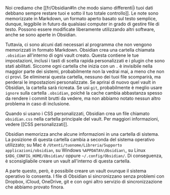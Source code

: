 Noi crediamo che [[fr/Obsidian#In che modo siamo differenti|i tuoi dati debbano sempre restare tuoi e sotto il tuo totale controllo]]. Le note sono memorizzate in Markdown, un formato aperto basato sul testo semplice, dunque, leggibile in futuro da qualsiasi computer in grado di gestire file di testo. Possono essere modificate liberamente utilizzando altri software, anche se sono aperte in Obsidian.

Tuttavia, ci sono alcuni dati necessari al programma che non vengono memorizzati in formato Markdown. Obsidian crea una cartella chiamata `.obsidian` all'interno di ogni vault creato. Questa contiene le tue impostazioni, inclusi i tasti di scelta rapida personalizzati e i plugin che sono stati abilitati. Siccome ogni cartella che inizia con un `.` è invisibile nella maggior parte dei sistemi, probabilmente non la vedrai mai, a meno che non ci provi. Se eliminerai questa cartella, nessuno dei tuoi file scomparirà, ma perderai le impostazioni personalizzate. Se aprirai di nuovo quel vault in Obsidian, la cartella sarà ricreata. Se usi `git`, probabilmente è meglio usare `ignore` sulla cartella `.obsidian`, poiché la cache cambia abbastanza spesso da rendere i commit brutti da vedere, ma non abbiamo notato nessun altro problema in caso di inclusione.

Quando si usano i CSS personalizzati, Obsidian crea un file chiamato `obsidian.css` nella cartella principale del vault. Per maggiori informazioni, vedere [[CSS personalizzati]].

Obsidian memorizza anche alcune informazioni in una cartella di sistema. La posizione di questa cartella cambia a seconda del sistema operativo utilizzato; su Mac è `/Utenti/tuonome/Libreria/Supporto applicazioni/obsidian`, su Windows `%APPDATA%\Obsidian\`, su Linux `$XDG_CONFIG_HOME/Obsidian/` oppure `~/.config/Obsidian/`. Di conseguenza, è sconsigliabile creare un vault all'interno di questa cartella.

A parte questo, però, è possibile creare un vault ovunque il sistema operativo lo consenta. I file di Obsidian si sincronizzano senza problemi con Dropbox, iCloud, OneDrive, git e con ogni altro servizio di sincronizzazione che abbiamo provato finora.